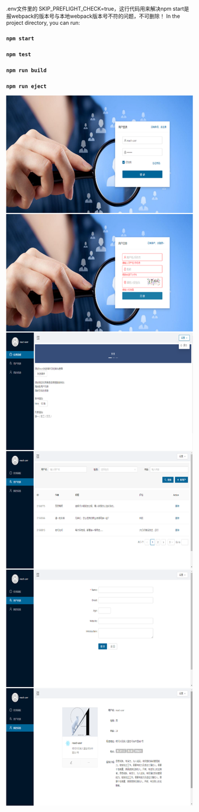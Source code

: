 .env文件里的 SKIP_PREFLIGHT_CHECK=true，这行代码用来解决npm start是报webpack的版本号与本地webpack版本号不符的问题，不可删除！
In the project directory, you can run:
### `npm start`
### `npm test`
### `npm run build`
### `npm run eject`

<img src="https://raw.githubusercontent.com/lmy01/react_demo/master/public/screenshot/login.png" width="683" height="317" /> 
<img src="https://raw.githubusercontent.com/lmy01/react_demo/master/public/screenshot/register.png" width="683" height="317" /> 
<img src="https://raw.githubusercontent.com/lmy01/react_demo/master/public/screenshot/dashboard.png" width="683" height="317" /> 
<img src="https://raw.githubusercontent.com/lmy01/react_demo/master/public/screenshot/userlist.png" width="683" height="317" /> 
<img src="https://raw.githubusercontent.com/lmy01/react_demo/master/public/screenshot/adduser.png" width="683" height="317" /> 
<img src="https://raw.githubusercontent.com/lmy01/react_demo/master/public/screenshot/myinfo.png" width="683" height="317" /> 